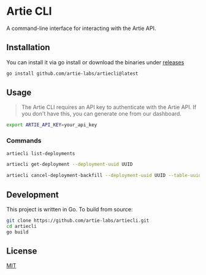 # Artie CLI

A command-line interface for interacting with the Artie API.

## Installation

You can install it via go install or download the binaries under [releases](https://https://github.com/artie-labs/artiecli/releases)

```bash
go install github.com/artie-labs/artiecli@latest
```

## Usage

> The Artie CLI requires an API key to authenticate with the Artie API. If you don't have this, you can generate one from our dashboard.

```bash
export ARTIE_API_KEY=your_api_key
```

### Commands

```bash
artiecli list-deployments

artiecli get-deployment --deployment-uuid UUID

artiecli cancel-deployment-backfill --deployment-uuid UUID --table-uuids UUID1,UUID2
```

## Development

This project is written in Go. To build from source:

```bash
git clone https://github.com/artie-labs/artiecli.git
cd artiecli
go build
```

## License

[MIT](LICENSE) 
